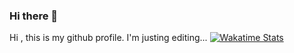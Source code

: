 ### Hi there 👋

<!--
**raphamoral/raphamoral** is a ✨ _special_ ✨ repository because its `README.md` (this file) appears on your GitHub profile.



-->
Hi , this is my github profile. I'm justing editing...
[![Wakatime Stats](https://github-readme-stats.vercel.app/api/wakatime?username=your_wakatime_username)](https://wakatime.com/@raphamoral)
